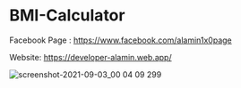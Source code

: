# BMI-Calculator


Facebook Page : https://www.facebook.com/alamin1x0page 

Website: https://developer-alamin.web.app/

![screenshot-2021-09-03_00 04 09 299](https://user-images.githubusercontent.com/55847412/131901548-cfdf961a-ed6e-4798-a4f0-8b9c6d2b7fe1.png)
